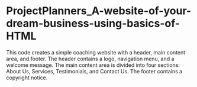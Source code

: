 # ProjectPlanners_A-website-of-your-dream-business-using-basics-of-HTML
This code creates a simple coaching website with a header, main content area, and footer. The header contains a logo, navigation menu, and a welcome message. The main content area is divided into four sections: About Us, Services, Testimonials, and Contact Us. The footer contains a copyright notice.
